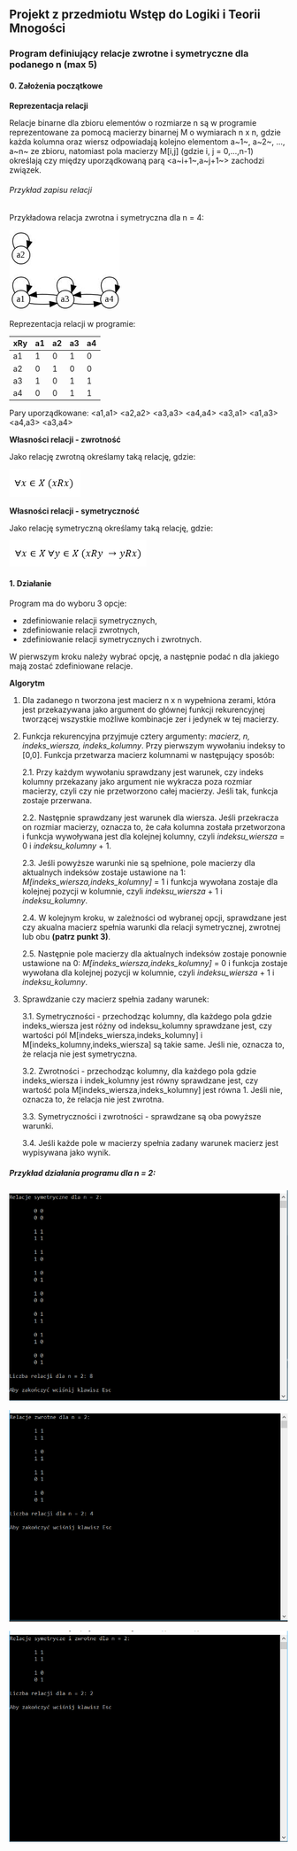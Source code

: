 ## Projekt z przedmiotu Wstęp do Logiki i Teorii Mnogości
### Program definiujący relacje zwrotne i symetryczne dla podanego n (max 5)
#### 0. Założenia początkowe
**Reprezentacja relacji**

Relacje binarne dla zbioru elementów o rozmiarze n są w programie reprezentowane za pomocą macierzy binarnej M o wymiarach n x n, gdzie każda kolumna oraz wiersz odpowiadają kolejno elementom a~1~, a~2~, ..., a~n~ ze zbioru, natomiast pola macierzy M[i,j] (gdzie i, j = 0,...,n-1) określają czy między uporządkowaną parą <a~i+1~,a~j+1~> zachodzi związek.

###### Przykład zapisu relacji

Przykładowa relacja zwrotna i symetryczna dla n = 4:

![picture](img/graphchart.jpg)

Reprezentacja relacji w programie:

| xRy  | a1 | a2 | a3 | a4 | 
| --- | --- | --- | --- | --- |
| a1  | 1  | 0  | 1  | 0  |
| a2  | 0  | 1  | 0  | 0  |
| a3  | 1  | 0  | 1  | 1  |
| a4  | 0  | 0  | 1  | 1  |

Pary uporządkowane:
<a1,a1>
<a2,a2>
<a3,a3>
<a4,a4>
<a3,a1>
<a1,a3>
<a4,a3>
<a3,a4>

**Własności relacji - zwrotność**

Jako relację zwrotną określamy taką relację, gdzie:

![picture2](img/1.PNG)

**Własności relacji - symetryczność**

Jako relację symetryczną określamy taką relację, gdzie:

![picture3](img/2.PNG)

#### 1. Działanie

Program ma do wyboru 3 opcje: 
- zdefiniowanie relacji symetrycznych, 
- zdefiniowanie relacji zwrotnych,
- zdefiniowanie relacji symetrycznych i zwrotnych.

W pierwszym kroku należy wybrać opcję, a następnie podać n dla jakiego mają zostać zdefiniowane relacje.

**Algorytm**

1. Dla zadanego n tworzona jest macierz n x n wypełniona zerami, która jest przekazywana jako argument do głównej funkcji rekurencyjnej tworzącej wszystkie możliwe kombinacje zer i jedynek w tej macierzy.

2. Funkcja rekurencyjna przyjmuje cztery argumenty: _macierz, n, indeks_wiersza, indeks_kolumny_. Przy pierwszym wywołaniu indeksy to [0,0]. Funkcja przetwarza macierz kolumnami w następujący sposób:

    2.1. Przy każdym wywołaniu sprawdzany jest warunek, czy indeks kolumny przekazany jako argument nie wykracza poza rozmiar macierzy, czyli czy nie przetworzono całej macierzy. Jeśli tak, funkcja zostaje przerwana.
    
    2.2. Następnie sprawdzany jest warunek dla wiersza. Jeśli przekracza on rozmiar macierzy, oznacza to, że cała kolumna została przetworzona i funkcja wywoływana jest dla kolejnej kolumny, czyli _indeksu_wiersza_ = 0 i _indeksu_kolumny_ + 1.
    
    2.3. Jeśli powyższe warunki nie są spełnione, pole macierzy dla aktualnych indeksów zostaje ustawione na 1: _M[indeks_wiersza,indeks_kolumny]_ = 1 i funkcja wywołana zostaje dla kolejnej pozycji w kolumnie, czyli _indeksu_wiersza_ + 1 i _indeksu_kolumny_.
    
    2.4. W kolejnym kroku, w zależności od wybranej opcji, sprawdzane jest czy akualna macierz spełnia warunki dla relacji symetrycznej, zwrotnej lub obu **(patrz punkt 3)**.
    
    2.5. Następnie pole macierzy dla aktualnych indeksów zostaje ponownie ustawione na 0: _M[indeks_wiersza,indeks_kolumny]_ = 0 i funkcja zostaje wywołana dla kolejnej pozycji w kolumnie, czyli  _indeksu_wiersza_ + 1 i _indeksu_kolumny_.
    
3. Sprawdzanie czy macierz spełnia zadany warunek:
    
     3.1. Symetryczności - przechodząc kolumny, dla każdego pola gdzie indeks_wiersza jest różny od indeksu_kolumny sprawdzane jest, czy wartości pól M[indeks_wiersza,indeks_kolumny] i M[indeks_kolumny,indeks_wiersza] są takie same. Jeśli nie, oznacza to, że relacja nie jest symetryczna.
        
     3.2. Zwrotności - przechodząc kolumny, dla każdego pola gdzie indeks_wiersza i indek_kolumny jest równy sprawdzane jest, czy wartość pola M[indeks_wiersza,indeks_kolumny] jest równa 1. Jeśli nie, oznacza to, że relacja nie jest zwrotna.
        
     3.3. Symetryczności i zwrotności - sprawdzane są oba powyższe warunki.
        
     3.4. Jeśli każde pole w macierzy spełnia zadany warunek macierz jest wypisywana jako wynik.
     
##### Przykład działania programu dla n = 2:

![symmetric](img/symmetric.PNG)

![reflexive](img/reflexive.PNG)

![both](img/both.PNG)
